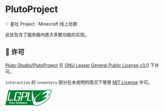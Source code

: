 # PlutoProject

✨ 星社 Project · Minecraft 线上社群

此处包含了服务器内绝大多数功能的实现。

## 📄️ 许可

[Pluto-Studio/PlutoProject](https://github.com/Pluto-Studio/PlutoProject)
在 [GNU Lesser General Public License v3.0](https://www.gnu.org/licenses/lgpl-3.0.html) 下许可。

`interactive` 的 `inventory` 部分在未说明的情况下使用 [MIT License](https://opensource.org/license/mit) 许可。

![license](lgpl-v3.png)
